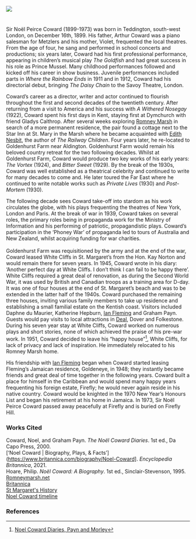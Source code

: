 <a href="https://beta.kent-maps.online"><img src="https://beta.kent-maps.online/juncture/ve-button.png"></a>

<param ve-config title="Noël Coward" author="Daniel Vince" layout="vtl" banner="https://upload.wikimedia.org/wikipedia/commons/8/81/St_Margaret%27s_Bay%2C_May_2021_02.jpg" description="Daniel Vince considers the early 20th century years Noël Coward lived in Kent and his works created there.">

<!-- Global Entities -->
<param ve-entity eid="Q2051722" aliases="Yalding">
<param ve-entity eid="Q921173" aliases="Aldington">
<param ve-entity eid="Q2796278" aliases="Dymchurch">
<param ve-entity eid="Q1506093" aliases="Romney Marsh">
<param ve-entity eid="Q7594628" aliases="St Mary in the Marsh">
<param ve-entity eid="Q24638363" aliases="St Margaret's">
<param ve-entity eid="Q179224" aliases="Dover">
<param ve-entity eid="Q1011096" aliases="Deal">
<param ve-entity eid="Q375314" aliases="Folkestone">

<!-- Base map centred on Romney Marsh -->
<!-- param ve-map center="Q1506093" zoom="10" -->
<!-- Base map centred on Hawkinge -->
<param ve-map center="Q2482605" zoom="12">

<!-- Historical map layers -->
<param ve-map-layer active allmaps allmaps-id="542e2ed0e875aeb4" title="OS East Kent 1945">

#

Sir Noël Peirce Coward (1899-1973) was born in Teddington, south-west London, on December 16th, 1899. His father, Arthur Coward was a piano salesman for Metzlers and his mother, Violet, frequented the local theatres. From the age of four, he sang and performed in school concerts and productions; six years later, Coward had his first professional performance, appearing in children’s musical play _The Goldfish_ and had great success in his role as Prince Mussel. Many childhood performances followed and kicked off his career in show business. Juvenile performances included parts in _Where the Rainbow Ends_ in 1911 and in 1912, Coward had his directorial debut, bringing _The Daisy Chain_ to the Savoy Theatre, London.
<param ve-image url="https://upload.wikimedia.org/wikipedia/commons/a/ae/Noel_Coward_Allan_warren_edit_1.jpg" label="Noël Coward" attribution="Allan Warren, via Wikimedia Commons" license="CC BY-SA 3.0">

Coward’s career as a director, writer and actor continued to flourish throughout the first and second decades of the twentieth century. After returning from a visit to America and his success with _A Withered Nosegay_ (1922), Coward spent his first days in Kent, staying first at Dymchurch with friend Gladys Calthrop. After several weeks exploring [Romney Marsh](/landscape/romney-writers) in search of a more permanent residence, the pair found a cottage next to the Star Inn at St. Mary in the Marsh where he became acquainted with [Edith Nesbit](/nesbit/nesbit-biography), the author of _The Railway Children_. Four years later, he re-located to Goldenhurst Farm near Aldington. Goldenhurst Farm would remain his beloved country retreat for the two following decades. Whilst at Goldenhurst Farm, Coward would produce two key works of his early years: _The Vortex_ (1924), and _Bitter Sweet_ (1929). By the break of the 1930s, Coward was well established as a theatrical celebrity and continued to write for many decades to come and. He later toured the Far East where he continued to write notable works such as _Private Lives_ (1930) and _Post-Mortem_ (1930). 
<param ve-image url="https://upload.wikimedia.org/wikipedia/commons/a/ab/The_Old_House%2C_Goldenhurst%2C_Kent.jpg" label="The Old House, Goldenhurst" attribution="David Anstiss" license="CC BY-SA 2.0">
<!-- Base map centred on Romney Marsh -->
<param ve-map center="Q1506093" zoom="10">
<!-- Base map centred on Aldington -->
<param ve-map center="Q921173" zoom="10">

The following decade sees Coward take-off into stardom as his work circulates the globe, with his plays frequenting the theatres of New York, London and Paris. At the break of war in 1939, Coward takes on several roles, the primary roles being in propaganda work for the Ministry of Information and his performing of patriotic, propagandistic plays. Coward’s participation in the ‘Phoney War’ of propaganda led to tours of Australia and New Zealand, whilst acquiring funding for war charities.  
<br>
Goldenhurst Farm was requisitioned by the army and at the end of the war, Coward leased White Cliffs in St. Margaret’s from the Hon. Kay Norton and would remain there for seven years. In 1945, Coward wrote in his diary: ‘Another perfect day at White Cliffs. I don’t think I can fail to be happy there’. White Cliffs required a great deal of renovation, as during the Second World War, it was used by British and Canadian troops as a training area for D-day. It was one of four houses at the end of St. Margaret’s beach and was to be extended in the latter half of the 1940s. Coward purchased the remaining three houses, inviting various family members to take up residence and establishing a small familial estate on the Kentish coast. Visitors included Daphne du Maurier, Katherine Hepburn, [Ian Fleming](/20c/20c-fleming-biography) and Graham Payn. Guests would pay visits to local attractions in [Deal](/seascape/deal), Dover and Folkestone. During his seven year stay at White Cliffs, Coward worked on numerous plays and short stories, none of which achieved the praise of his pre-war work. In 1951, Coward decided to leave his “happy house”[^ref1], White Cliffs, for lack of privacy and lack of inspiration. He immediately relocated to his Romney Marsh home.
<param ve-image url="https://stor.artstor.org/stor/5aee558d-22f7-4227-9dbc-4a0a188399e9" label="White Cliffs" attribution="Daniel Vincent">
<param ve-image url="https://upload.wikimedia.org/wikipedia/commons/1/15/White_cliffs_at_St._Margaret%27s_Bay_-_geograph.org.uk_-_2139591.jpg" label="White Cliffs at St. Margaret's Bay" attribution="Graham Horn,via Wikimedia Commons" license="CC BY-SA 2.0">
<!-- Base map centred on St. Margaret’s -->
<param ve-map center="Q24638363" zoom="15">

His friendship with [Ian Fleming](/20c/20c-fleming-biography) began when Coward started leasing Fleming’s Jamaican residence, Goldeneye, in 1948; they instantly became friends and great deal of time together in the following years. Coward built a place for himself in the Caribbean and would spend many happy years frequenting his foreign estate, Firefly; he would never again reside in his native country. Coward would be knighted in the 1970 New Year’s Honours List and began his retirement at his home in Jamaica. In 1973, Sir Noël Peirce Coward passed away peacefully at Firefly and is buried on Firefly Hill.
<param ve-image url="https://upload.wikimedia.org/wikipedia/commons/e/ee/Ian-Fleming-bronze-bust-by-sculptor-Anthony-Smith.jpg" label="Ian Fleming bronze bust by Anthony Smith" attribution="Fortheloveofknowledge, via Wikimedia Commons" license="CC BY-SA 4.0">

### Works Cited

Coward, Noel, and Graham Payn. _The Noël Coward Diaries_. 1st ed., Da Capo Press, 2000.
<br>
[‘Noel Coward | Biography, Plays, & Facts’](https://www.britannica.com/biography/Noel-Coward]. _Encyclopedia Britannica_, 2021.
<br>
Hoare, Philip. _Noël Coward: A Biography_. 1st ed., Sinclair-Stevenson, 1995.
<br>
[Romneymarsh.net](https://theromneymarsh.net/noelcoward)
<br>
[Britannica](https://www.britannica.com/biography/Noel-Coward)
<br>
[St Margaret's History](https://www.stmargaretshistory.org.uk/people/famous-residents/noel-coward)
<br>
[Noel Coward timeline](https://www.noelcoward.com/timeline)

### References

[^ref1]: [Noel Coward Diaries, Payn and Morley](https://www.abebooks.co.uk/servlet/BookDetailsPL?bi=22867993691&cm_mmc=ggl-_-UK_Shopp_RareStandard-_-product_id=bi%3A%2022867993691-_-keyword=&gclid=CjwKCAiAksyNBhAPEiwAlDBeLBY0t8Xj2Zw37CfCaxgaF4uNvpNPIqTcPj-0wsrbFjyKuDHJ153mrxoCU34QAvD_BwE)
